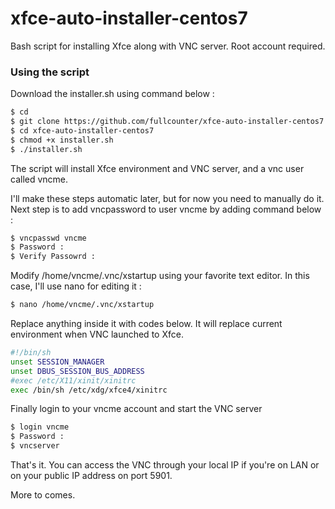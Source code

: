 # xfce-auto-installer-centos7

Bash script for installing Xfce along with VNC server. Root account required.

### Using the script

Download the installer.sh using command below :

```sh
$ cd
$ git clone https://github.com/fullcounter/xfce-auto-installer-centos7
$ cd xfce-auto-installer-centos7
$ chmod +x installer.sh
$ ./installer.sh
```

The script will install Xfce environment and VNC server, and a vnc user called vncme.

I'll make these steps automatic later, but for now you need to manually do it.
Next step is to add vncpassword to user vncme by adding command below :

```bash
$ vncpasswd vncme
$ Password :
$ Verify Passowrd :
```

Modify /home/vncme/.vnc/xstartup using your favorite text editor. In this case, I'll use nano for editing it :

```sh
$ nano /home/vncme/.vnc/xstartup
```

Replace anything inside it with codes below. It will replace current environment when VNC launched to Xfce.

```sh
#!/bin/sh
unset SESSION_MANAGER
unset DBUS_SESSION_BUS_ADDRESS
#exec /etc/X11/xinit/xinitrc
exec /bin/sh /etc/xdg/xfce4/xinitrc
```

Finally login to your vncme account and start the VNC server

```sh
$ login vncme
$ Password :
$ vncserver
```

That's it. You can access the VNC through your local IP if you're on LAN or on your public IP address on port 5901. 

More to comes.
